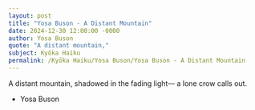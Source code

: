```yaml
---
layout: post
title: "Yosa Buson - A Distant Mountain"
date: 2024-12-30 12:00:00 -0000
author: Yosa Buson
quote: "A distant mountain,"
subject: Kyōka Haiku
permalink: /Kyōka Haiku/Yosa Buson/Yosa Buson - A Distant Mountain
---
```


A distant mountain,
shadowed in the fading light—
a lone crow calls out.

- Yosa Buson
